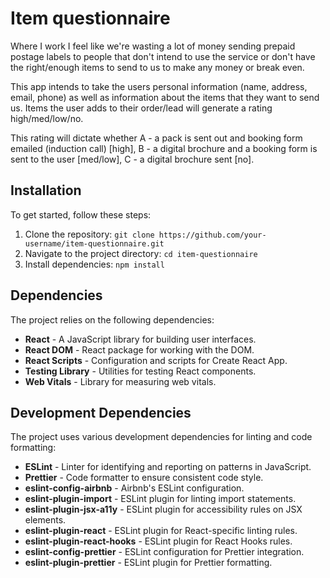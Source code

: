 # Item questionnaire

Where I work I feel like we're wasting a lot of money sending prepaid postage labels to people that don't intend to use the service or don't have the right/enough items to send to us to make any money or break even.

This app intends to take the users personal information (name, address, email, phone) as well as information about the items that they want to send us. Items the user adds to their order/lead will generate a rating high/med/low/no.

This rating will dictate whether A - a pack is sent out and booking form emailed (induction call) [high], B - a digital brochure and a booking form is sent to the user [med/low], C - a digital brochure sent [no].

## Installation

To get started, follow these steps:

1. Clone the repository: `git clone https://github.com/your-username/item-questionnaire.git`
2. Navigate to the project directory: `cd item-questionnaire`
3. Install dependencies: `npm install`

## Dependencies

The project relies on the following dependencies:

- **React** - A JavaScript library for building user interfaces.
- **React DOM** - React package for working with the DOM.
- **React Scripts** - Configuration and scripts for Create React App.
- **Testing Library** - Utilities for testing React components.
- **Web Vitals** - Library for measuring web vitals.

## Development Dependencies

The project uses various development dependencies for linting and code formatting:

- **ESLint** - Linter for identifying and reporting on patterns in JavaScript.
- **Prettier** - Code formatter to ensure consistent code style.
- **eslint-config-airbnb** - Airbnb's ESLint configuration.
- **eslint-plugin-import** - ESLint plugin for linting import statements.
- **eslint-plugin-jsx-a11y** - ESLint plugin for accessibility rules on JSX elements.
- **eslint-plugin-react** - ESLint plugin for React-specific linting rules.
- **eslint-plugin-react-hooks** - ESLint plugin for React Hooks rules.
- **eslint-config-prettier** - ESLint configuration for Prettier integration.
- **eslint-plugin-prettier** - ESLint plugin for Prettier formatting.
